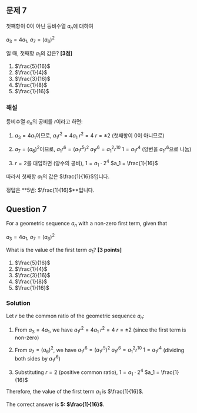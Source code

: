

## 문제 7
첫째항이 0이 아닌 등비수열 ${a_n}$에 대하여

$a_3 = 4a_1$, $a_7 = (a_6)^2$

일 때, 첫째항 $a_1$의 값은? **[3점]**

1) $\frac{5}{16}$
2) $\frac{1}{4}$
3) $\frac{3}{16}$
4) $\frac{1}{8}$
5) $\frac{1}{16}$

### 해설
등비수열 ${a_n}$의 공비를 $r$이라고 하면:

1) $a_3 = 4a_1$이므로, $a_1r^2 = 4a_1$
   $r^2 = 4$
   $r = \pm 2$ (첫째항이 0이 아니므로)

2) $a_7 = (a_6)^2$이므로, $a_1r^6 = (a_1r^5)^2$
   $a_1r^6 = a_1^2r^{10}$
   $1 = a_1r^4$ (양변을 $a_1r^6$으로 나눔)

3) $r = 2$를 대입하면 (양수의 공비),
   $1 = a_1 \cdot 2^4$
   $a_1 = \frac{1}{16}$

따라서 첫째항 $a_1$의 값은 $\frac{1}{16}$입니다.

정답은 **5번: $\frac{1}{16}$**입니다.

## Question 7
For a geometric sequence ${a_n}$ with a non-zero first term, given that

$a_3 = 4a_1$, $a_7 = (a_6)^2$

What is the value of the first term $a_1$? **[3 points]**

1) $\frac{5}{16}$
2) $\frac{1}{4}$
3) $\frac{3}{16}$
4) $\frac{1}{8}$
5) $\frac{1}{16}$

### Solution
Let $r$ be the common ratio of the geometric sequence ${a_n}$:

1) From $a_3 = 4a_1$, we have $a_1r^2 = 4a_1$
   $r^2 = 4$
   $r = \pm 2$ (since the first term is non-zero)

2) From $a_7 = (a_6)^2$, we have $a_1r^6 = (a_1r^5)^2$
   $a_1r^6 = a_1^2r^{10}$
   $1 = a_1r^4$ (dividing both sides by $a_1r^6$)

3) Substituting $r = 2$ (positive common ratio),
   $1 = a_1 \cdot 2^4$
   $a_1 = \frac{1}{16}$

Therefore, the value of the first term $a_1$ is $\frac{1}{16}$.

The correct answer is **5: $\frac{1}{16}$**.